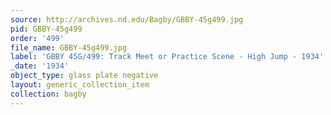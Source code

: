 ```yaml
---
source: http://archives.nd.edu/Bagby/GBBY-45g499.jpg
pid: GBBY-45g499
order: '499'
file_name: GBBY-45g499.jpg
label: 'GBBY 45G/499: Track Meet or Practice Scene - High Jump - 1934'
_date: '1934'
object_type: glass plate negative
layout: generic_collection_item
collection: bagby
---
```

